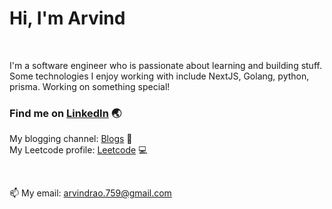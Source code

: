 # Hi, I'm Arvind

<br />

I'm a software engineer who is passionate about learning and building stuff. Some technologies I enjoy working with include NextJS, Golang, python, prisma.
Working on something special!

### Find me on [LinkedIn](https://www.linkedin.com/in/arvind-d-rao-3118a916a/) :earth_asia:


My blogging channel: [Blogs](https://hashnode.com/@arvind-rao) :notebook_with_decorative_cover:
<br />
My Leetcode profile: [Leetcode](https://leetcode.com/arvindrao/) :computer:

<br />

📫 My email: arvindrao.759@gmail.com
